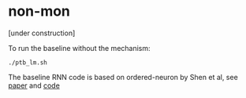 # non-mon
[under construction]

To run the baseline without the mechanism:
```
./ptb_lm.sh
```

The baseline RNN code is based on ordered-neuron by Shen et al, see [paper](https://arxiv.org/abs/1810.09536) and [code](https://github.com/yikangshen/Ordered-Neurons)

